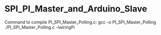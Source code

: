 # SPI_PI_Master_and_Arduino_Slave
Command to compile PI_SPI_Master_Polling.c: gcc -o PI_SPI_Master_Polling ./PI_SPI_Master_Polling.c -lwiringPi
